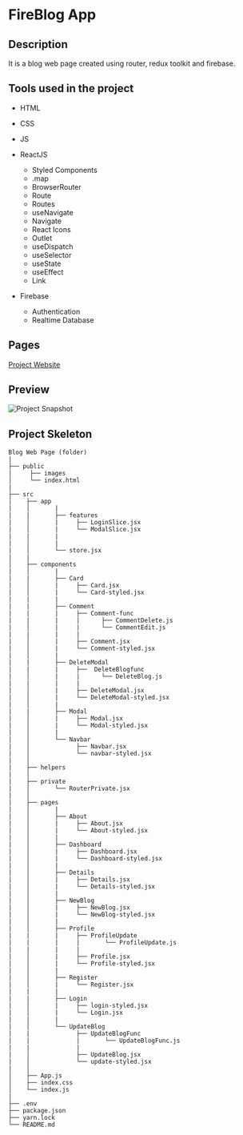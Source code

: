 # FireBlog App

## Description

It is a blog web page created using router, redux toolkit and firebase.

## Tools used in the project

- HTML

- CSS

- JS

- ReactJS

  - Styled Components
  - .map
  - BrowserRouter
  - Route
  - Routes
  - useNavigate
  - Navigate
  - React Icons
  - Outlet
  - useDispatch
  - useSelector
  - useState
  - useEffect
  - Link

- Firebase
  - Authentication
  - Realtime Database

<!-- ## Github-pages -->

## Pages

[ Project Website ](https://tangerine-naiad-3f53d2.netlify.app)

## Preview

![ Project Snapshot ](fireblogapp.gif)

## Project Skeleton

```
Blog Web Page (folder)
|
├── public
|     ├── images
│     └── index.html
|
├── src
│    ├── app
|    │       |
|    |       ├── features
|    │       |     ├── LoginSlice.jsx
|    │       |     └── ModalSlice.jsx
|    |       |
|    │       |
|    │       └── store.jsx
|    |
│    ├── components
|    │       |
|    |       ├── Card
|    │       |     ├── Card.jsx
|    │       |     └── Card-styled.jsx
|    |       |
|    |       ├── Comment
|    |       |     ├── Comment-func
|    |       |     |      ├── CommentDelete.js
|    │       |     |      └── CommentEdit.js
|    |       |     |
|    │       |     ├── Comment.jsx
|    │       |     └── Comment-styled.jsx
|    │       |
|    |       ├── DeleteModal
|    |       |     ├──  DeleteBlogfunc
|    │       |     |      └── DeleteBlog.js
|    |       |     |
|    │       |     ├── DeleteModal.jsx
|    │       |     └── DeleteModal-styled.jsx
|    │       |
|    |       ├── Modal
|    │       |     ├── Modal.jsx
|    │       |     └── Modal-styled.jsx
|    │       |
|    │       └── Navbar
|    │             ├── Navbar.jsx
|    │             └── navbar-styled.jsx
|    │
|    ├── helpers
|    │
|    ├── private
|    │       └── RouterPrivate.jsx
|    │
|    ├── pages
|    │       |
|    │       ├── About
|    │       |     ├── About.jsx
|    │       |     └── About-styled.jsx
|    │       |
|    │       ├── Dashboard
|    │       |     ├── Dashboard.jsx
|    │       |     └── Dashboard-styled.jsx
|    │       |
|    │       ├── Details
|    │       |     ├── Details.jsx
|    │       |     └── Details-styled.jsx
|    │       |
|    │       ├── NewBlog
|    │       |     ├── NewBlog.jsx
|    │       |     └── NewBlog-styled.jsx
|    │       |
|    │       ├── Profile
|    |       |     ├── ProfileUpdate
|    |       |     |       └── ProfileUpdate.js
|    |       |     |
|    │       |     ├── Profile.jsx
|    │       |     └── Profile-styled.jsx
|    │       |
|    │       ├── Register
|    │       |     └── Register.jsx
|    |       |
|    |       ├── Login
|    │       |     ├── login-styled.jsx
|    │       |     └── Login.jsx
|    |       |
|    │       └── UpdateBlog
|    |             ├── UpdateBlogFunc
|    |             |       └── UpdateBlogFunc.js
|    |             |
|    │             ├── UpdateBlog.jsx
|    │             └── update-styled.jsx
|    │
│    ├── App.js
│    ├── index.css
│    └── index.js
|
├── .env
├── package.json
├── yarn.lock
└── README.md
```